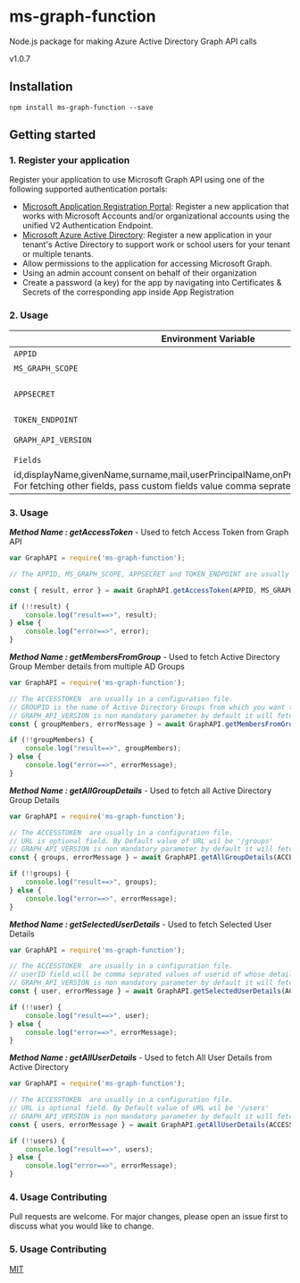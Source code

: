 # ms-graph-function

Node.js package for making Azure Active Directory Graph API calls

v1.0.7

## Installation

```
npm install ms-graph-function --save
```


## Getting started

### 1. Register your application

Register your application to use Microsoft Graph API using one of the following supported authentication portals:

-   [Microsoft Application Registration Portal](https://apps.dev.microsoft.com): Register a new application that works with Microsoft Accounts and/or organizational accounts using the unified V2 Authentication Endpoint.
-   [Microsoft Azure Active Directory](https://manage.windowsazure.com): Register a new application in your tenant's Active Directory to support work or school users for your tenant or multiple tenants.
-   Allow permissions to the application for accessing Microsoft Graph.
-   Using an admin account consent on behalf of their organization
-   Create a password (a key) for the app by navigating into Certificates & Secrets of the corresponding app inside App Registration



### 2. Usage



| Environment Variable   | Required? | Value                            |
| ---------------------- | --------- | -----------------------------------      |
| `APPID`            | **Yes**   | It refers to Application (Client) Id of the registered application  |  
| `MS_GRAPH_SCOPE`            | **Yes**   | https://graph.microsoft.com/.default |             
| `APPSECRET`            | **Yes**   | A secret string that the application uses to prove its identity when requesting a token. Copy the value of key which you have generated during **Getting Started** section |             
| `TOKEN_ENDPOINT`            | **Yes**   | https://login.microsoftonline.com/[COPIED_TENANT_ID]/oauth2/v2.0/token|          
| `GRAPH_API_VERSION`            | **No**   | Default value of graph API Version is 1.0. If you want to fetch data from beta version of graph API, mention value='beta'|     
| `Fields`            | **No**   | Default fields returned from this package are: 
id,displayName,givenName,surname,mail,userPrincipalName,onPremisesSamAccountName. For fetching other fields, pass custom fields value comma seprated in functions '|        

### 3. Usage

***Method Name : getAccessToken*** - Used to fetch Access Token from Graph API

```javascript
var GraphAPI = require('ms-graph-function');

// The APPID, MS_GRAPH_SCOPE, APPSECRET and TOKEN_ENDPOINT are usually in a configuration file.

const { result, error } = await GraphAPI.getAccessToken(APPID, MS_GRAPH_SCOPE, APPSECRET, TOKEN_ENDPOINT);

if (!!result) {
    console.log("result==>", result);
} else {
    console.log("error==>", error);
}

```
***Method Name : getMembersFromGroup*** - Used to fetch Active Directory Group Member details from multiple AD Groups

```javascript
var GraphAPI = require('ms-graph-function');

// The ACCESSTOKEN  are usually in a configuration file.
// GROUPID is the name of Active Directory Groups from which you want to fetch member details
// GRAPH_API_VERSION is non mandatory parameter by default it will fetch details from v1.0 of Microsoft Graph API
const { groupMembers, errorMessage } = await GraphAPI.getMembersFromGroup(ACCESSTOKEN, GROUPID);

if (!!groupMembers) {
    console.log("result==>", groupMembers);
} else {
    console.log("error==>", errorMessage);
}
```

***Method Name : getAllGroupDetails*** - Used to fetch all Active Directory Group Details

```javascript
var GraphAPI = require('ms-graph-function');

// The ACCESSTOKEN  are usually in a configuration file.
// URL is optional field. By Default value of URL wil be '/groups'
// GRAPH_API_VERSION is non mandatory parameter by default it will fetch details from v1.0 of Microsoft Graph API
const { groups, errorMessage } = await GraphAPI.getAllGroupDetails(ACCESSTOKEN, URL);

if (!!groups) {
    console.log("result==>", groups);
} else {
    console.log("error==>", errorMessage);
}

```

***Method Name : getSelectedUserDetails*** - Used to fetch Selected User Details

```javascript
var GraphAPI = require('ms-graph-function');

// The ACCESSTOKEN  are usually in a configuration file.
// userID field will be comma seprated values of userid of whose details we want to fetch
// GRAPH_API_VERSION is non mandatory parameter by default it will fetch details from v1.0 of Microsoft Graph API
const { user, errorMessage } = await GraphAPI.getSelectedUserDetails(ACCESSTOKEN, userID);

if (!!user) {
    console.log("result==>", user);
} else {
    console.log("error==>", errorMessage);
}

```

***Method Name : getAllUserDetails*** - Used to fetch All User Details from Active Directory

```javascript
var GraphAPI = require('ms-graph-function');

// The ACCESSTOKEN  are usually in a configuration file.
// URL is optional field. By Default value of URL wil be '/users'
// GRAPH_API_VERSION is non mandatory parameter by default it will fetch details from v1.0 of Microsoft Graph API
const { users, errorMessage } = await GraphAPI.getAllUserDetails(ACCESSTOKEN, URL);

if (!!users) {
    console.log("result==>", users);
} else {
    console.log("error==>", errorMessage);
}

```

### 4. Usage Contributing
Pull requests are welcome. For major changes, please open an issue first to discuss what you would like to change.

### 5. Usage Contributing
[MIT](https://choosealicense.com/licenses/mit/)
